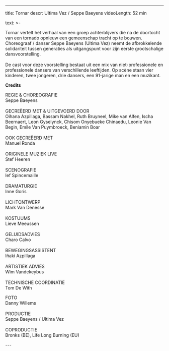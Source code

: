 
---
title: Tornar
descr: Ultima Vez / Seppe Baeyens
videoLength: 52 min

text: >-
  <p>Tornar vertelt het verhaal van een groep achterblijvers die na de doortocht van een tornado opnieuw een gemeenschap tracht op te bouwen. Choreograaf / danser Seppe Baeyens (Ultima Vez) neemt de afbrokkelende solidariteit tussen generaties als uitgangspunt voor zijn eerste grootschalige dansvoorstelling. &nbsp;<br><br>De cast voor deze voorstelling bestaat uit een mix van niet-professionele en professionele dansers van verschillende leeftijden. Op scène staan vier kinderen, twee jongeren, drie dansers, een 91-jarige man en een muzikant.</p><p><strong>Credits</strong></p><p>REGIE &amp; CHOREOGRAFIE<br>Seppe Baeyens<br><br>GECREËERD MET &amp; UITGEVOERD DOOR<br>Oihana Azpillaga, Bassam Nakhel, Ruth Bruyneel, Mike van Alfen, Ischa Beernaert, Leon Gyselynck, Chisom Onyebueke Chinaedu, Leonie Van Begin, Emile Van Puymbroeck, Beniamin Boar<br><br>OOK GECREËERD MET<br>Manuel Ronda<br><br>ORIGINELE MUZIEK LIVE<br>Stef Heeren<br><br>SCENOGRAFIE<br>Ief Spincemaille<br><br>DRAMATURGIE<br>Inne Goris<br><br>LICHTONTWERP<br>Mark Van Denesse<br><br>KOSTUUMS<br>Lieve Meeussen<br><br>GELUIDSADVIES<br>Charo Calvo<br><br>BEWEGINGSASSISTENT<br>Iñaki Azpillaga<br><br>ARTISTIEK ADVIES<br>Wim Vandekeybus<br><br>TECHNISCHE COORDINATIE<br>Tom De With</p><p>FOTO<br>Danny Willems<br><br>PRODUCTIE<br>Seppe Baeyens / Ultima Vez<br><br>COPRODUCTIE<br>Bronks (BE), Life Long Burning (EU)</p>
---
